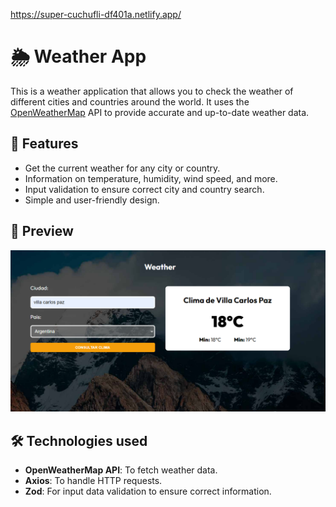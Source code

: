 https://super-cuchufli-df401a.netlify.app/

# 🌦️ Weather App

This is a weather application that allows you to check the weather of different cities and countries around the world. It uses the [OpenWeatherMap](https://openweathermap.org/) API to provide accurate and up-to-date weather data.

## 🚀 Features

- Get the current weather for any city or country.
- Information on temperature, humidity, wind speed, and more.
- Input validation to ensure correct city and country search.
- Simple and user-friendly design.

## 📸 Preview

![Weather App](./public/home.png)

## 🛠️ Technologies used

- **OpenWeatherMap API**: To fetch weather data.
- **Axios**: To handle HTTP requests.
- **Zod**: For input data validation to ensure correct information.
